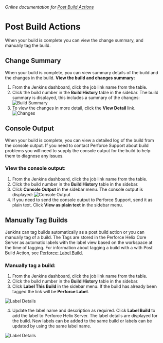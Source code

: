 _Online documentation for [Post Build Actions](https://www.perforce.com/manuals/jenkins/Content/P4Jenkins/post-build.html)_

# Post Build Actions
When your build is complete you can view the change summary, and manually tag the build. 

## Change Summary
When your build is complete, you can view summary details of the build and the changes in the build. 
**View the build and changes summary:** 
1. From the Jenkins dashboard, click the job link name from the table. 
2. Click the build number in the **Build History** table in the sidebar. 
The build summary is displayed, this includes a summary of the changes:
![Build Summary](images/summaryC.png)
3. To view the changes in more detail, click the **View Detail** link. 
![Changes](images/detailC.png)

## Console Output
When your build is complete, you can view a detailed log of the build from the console output. If you need to contact Perforce Support about build problems you will need to supply the console output for the build to help them to diagnose any issues.  
### View the console output:
1. From the Jenkins dashboard, click the job link name from the table. 
2. Click the build number in the **Build History** table in the sidebar. 
3. Click **Console Output** in the sidebar menu.
The console output is displayed:
![Console Output](images/consoleoutput.png)
4. If you need to send the console output to Perforce Support, send it as plain text. Click **View as plain text** in the sidebar menu.  

## Manually Tag Builds
Jenkins can tag builds automatically as a post build action or you can manually tag of a build. The Tags are stored in the Perforce Helix Core Server as automatic labels with the label view based on the workspace at the time of tagging.
For information about tagging a build with a with Post Build Action, see [Perforce: Label Build](POSTBUILDACTIONLABELBUILD.md).  
### Manually tag a build: 
1. From the Jenkins dashboard, click the job link name from the table. 
2. Click the build number in the **Build History** table in the sidebar. 
3. Click **Label This Build** in the sidebar menu. If the build has already been tagged the link will be **Perforce Label**.

![Label Details](images/labelT.png)

4. Update the label name and description as required. Click **Label Build** to add the label to Perforce Helix Server. The label details are displayed for the build. New labels can be added to the same build or labels can be updated by using the same label name.

![Label Details](images/updateT.png)

